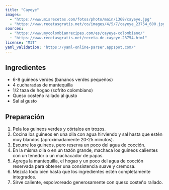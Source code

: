 ```yaml
---
title: "Cayeye"
images:
  - "https://www.misrecetas.com/fotos/photo/main/1368/cayeye.jpg"
  - "https://www.recetasgratis.net/co/images/4/5/7/cayeye_23754_600.jpg"
sources:
  - "https://www.mycolombianrecipes.com/es/cayeye-colombiano/"
  - "https://www.recetasgratis.net/receta-de-cayeye-23754.html"
license: "MIT"
yaml_validation: "https://yaml-online-parser.appspot.com/"
---
```


## Ingredientes

*   6-8 guineos verdes (bananos verdes pequeños)
*   4 cucharadas de mantequilla
*   1/2 taza de hogao (sofrito colombiano)
*   Queso costeño rallado al gusto
*   Sal al gusto

## Preparación

1.  Pela los guineos verdes y córtalos en trozos.
2.  Cocina los guineos en una olla con agua hirviendo y sal hasta que estén muy blandos (aproximadamente 20-25 minutos).
3.  Escurre los guineos, pero reserva un poco del agua de cocción.
4.  En la misma olla o en un tazón grande, machaca los guineos calientes con un tenedor o un machacador de papas.
5.  Agrega la mantequilla, el hogao y un poco del agua de cocción reservada para obtener una consistencia suave y cremosa.
6.  Mezcla todo bien hasta que los ingredientes estén completamente integrados.
7.  Sirve caliente, espolvoreado generosamente con queso costeño rallado.